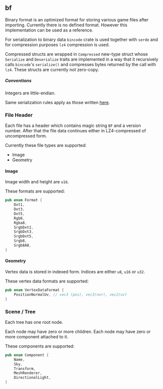 bf
-------------------
Binary format is an optimized format for storing various game 
files after importing. Currently there is no defined format. However
this implementation can be used as a reference.

For serialization to binary data `bincode` crate is used together
with `serde` and for compression purposes `lz4` compression is used.

Compressed structs are wrapped in `Compressed` new-type struct whose
`Serialize` and `Deserialize` traits are implemented in a way that it
recursively calls `bincode`'s `serialize()` and compresses bytes
returned by the call with `lz4`. These structs are currently not
zero-copy.

##### Conventions

Integers are little-endian.

Same serialization rules apply as those written [here](https://github.com/servo/bincode).

### File Header

Each file has a header which contains magic string `BF` and a version number. After that
the file data continues either in LZ4-compressed of uncompressed form.

Currently these file types are supported:
- Image
- Geometry

#### Image

Image width and height are `u16`.

These formats are supported: 
```rust
pub enum Format {
    Dxt1,
    Dxt3,
    Dxt5,
    Rgb8,
    Rgba8,
    SrgbDxt1,
    SrgbDxt3,
    SrgbDxt5,
    Srgb8,
    Srgb8A8,
}
```

#### Geometry

Vertex data is stored in indexed form. Indices are either `u8`, `u16` or `u32`.

These vertex data formats are supported:

```rust
pub enum VertexDataFormat {
    PositionNormalUv, // vec3 (pos), vec3(nor), vec2(uv)
}
```

### Scene / Tree

Each tree has one root node.

Each node may have zero or more children. Each node may have zero or more component attached to it.


These components are supported:
```rust
pub enum Component {
    Name,
    Sky,
    Transform,
    MeshRenderer,
    DirectionalLight,
}
```